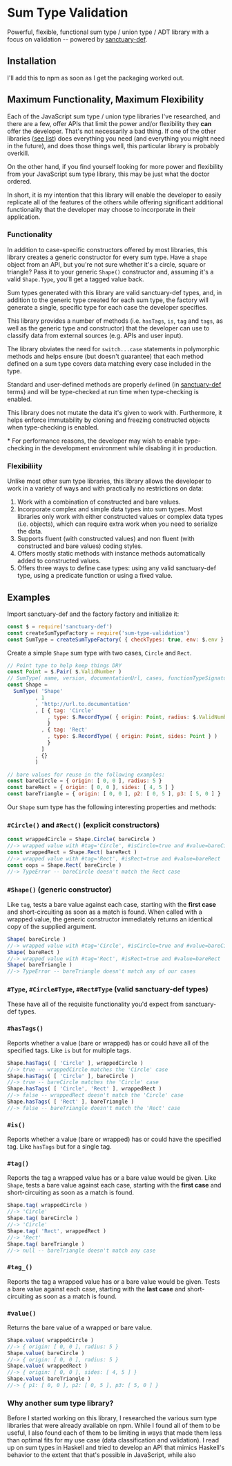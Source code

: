 # Sum Type Validation
Powerful, flexible, functional sum type / union type / ADT library with a focus on validation -- powered by [sanctuary-def](https://github.com/sanctuary-js/sanctuary-def).

## Installation
I'll add this to npm as soon as I get the packaging worked out.

## Maximum Functionality, Maximum Flexibility
Each of the JavaScript sum type / union type libraries I've researched, and there are a few, offer APIs that limit the power and/or flexibility they **can** offer the developer. That's not necessarily a bad thing. If one of the other libraries ([see list](#other_libraries)) does everything you need (and everything you might need in the future), and does those things well, this particular library is probably overkill.

On the other hand, if you find yourself looking for more power and flexibility from your JavaScript sum type library, this may be just what the doctor ordered.
 
In short, it is my intention that this library will enable the developer to easily replicate all of the features of the others while offering significant additional functionality that the developer may choose to incorporate in their application.

### Functionality
In addition to case-specific constructors offered by most libraries, this library creates a generic constructor for every sum type. Have a `shape` object from an API, but you're not sure whether it's a circle, square or triangle? Pass it to your generic `Shape()` constructor and, assuming it's a valid `Shape.Type`, you'll get a tagged value back.

Sum types generated with this library are valid sanctuary-def types, and, in addition to the generic type created for each sum type, the factory will generate a single, specific type for each case the developer specifies.

This library provides a number of methods (i.e. `hasTags`, `is`, `tag` and `tags`, as well as the generic type and constructor) that the developer can use to classify data from external sources (e.g. APIs and user input).

The library obviates the need for `switch...case` statements in polymorphic methods and helps ensure (but doesn't guarantee) that each method defined on a sum type covers data matching every case included in the type.

Standard and user-defined methods are properly `def`ined (in [sanctuary-def](https://github.com/sanctuary-js/sanctuary-def#sanctuary-def) terms) and will be type-checked at run time when type-checking is enabled.

This library does not mutate the data it's given to work with. Furthermore, it helps enforce immutability by cloning and freezing constructed objects when type-checking is enabled.

\* For performance reasons, the developer may wish to enable type-checking in the development environment while disabling it in production. 

### Flexibiliity
Unlike most other sum type libraries, this library allows the developer to work in a variety of ways and with practically no restrictions on data:

1. Work with a combination of constructed and bare values.
2. Incorporate complex and simple data types into sum types. Most libraries only work with either constructed values or complex data types (i.e. objects), which can require extra work when you need to serialize the data.
3. Supports fluent (with constructed values) and non fluent (with constructed and bare values) coding styles.
4. Offers mostly static methods with instance methods automatically added to constructed values.
5. Offers three ways to define case types: using any valid sanctuary-def type, using a predicate function or using a fixed value.

## Examples
Import sanctuary-def and the factory factory and initialize it:

```JavaScript
const $ = require('sanctuary-def')
const createSumTypeFactory = require('sum-type-validation')
const SumType = createSumTypeFactory( { checkTypes: true, env: $.env } )
```

Create a simple `Shape` sum type with two cases, `Circle` and `Rect`.

```JavaScript
// Point type to help keep things DRY
const Point = $.Pair( $.ValidNumber )
// SumType( name, version, documentationUrl, cases, functionTypeSignatures )
const Shape = 
  SumType( 'Shape'
         , 1
         , 'http://url.to.documentation'
         , [ { tag: 'Circle'
             , type: $.RecordType( { origin: Point, radius: $.ValidNumber } )
             }
           , { tag: 'Rect'
             , type: $.RecordType( { origin: Point, sides: Point } )
             }
           ]
         , {}
         )

// bare values for reuse in the following examples:
const bareCircle = { origin: [ 0, 0 ], radius: 5 }
const bareRect = { origin: [ 0, 0 ], sides: [ 4, 5 ] }
const bareTriangle = { origin: [ 0, 0 ], p2: [ 0, 5 ], p3: [ 5, 0 ] }
```
Our `Shape` sum type has the following interesting properties and methods:
### `#Circle()` and `#Rect()` (explicit constructors)
```JavaScript
const wrappedCircle = Shape.Circle( bareCircle )
//-> wrapped value with #tag='Circle', #isCircle=true and #value=bareCircle
const wrappedRect = Shape.Rect( bareRect )
//-> wrapped value with #tag='Rect', #isRect=true and #value=bareRect
const oops = Shape.Rect( bareCircle )
//-> TypeError -- bareCircle doesn't match the Rect case
```

### `#Shape()` (generic constructor)
Like `tag`, tests a bare value against each case, starting with the **first case** and short-circuiting as soon as a match is found. When called with a wrapped value, the generic constructor immediately returns an identical copy of the supplied argument.
```JavaScript
Shape( bareCircle )
//-> wrapped value with #tag='Circle', #isCircle=true and #value=bareCircle
Shape( bareRect )
//-> wrapped value with #tag='Rect', #isRect=true and #value=bareRect
Shape( bareTriangle )
//-> TypeError -- bareTriangle doesn't match any of our cases
````

### `#Type`, `#Circle#Type`, `#Rect#Type` (valid sanctuary-def types)
These have all of the requisite functionality you'd expect from sanctuary-def types.

### `#hasTags()`
Reports whether a value (bare or wrapped) has or could have all of the specified tags. Like `is` but for multiple tags.
```JavaScript
Shape.hasTags( [ 'Circle' ], wrappedCircle )
//-> true -- wrappedCircle matches the 'Circle' case
Shape.hasTags( [ 'Circle' ], bareCircle )
//-> true -- bareCircle matches the 'Circle' case
Shape.hasTags( [ 'Circle', 'Rect' ], wrappedRect )
//-> false -- wrappedRect doesn't match the 'Circle' case
Shape.hasTags( [ 'Rect' ], bareTriangle )
//-> false -- bareTriangle doesn't match the 'Rect' case
```

### `#is()`
Reports whether a value (bare or wrapped) has or could have the specified tag. Like `hasTags` but for a single tag.

### `#tag()`
Reports the tag a wrapped value has or a bare value would be given. Like `Shape`, tests a bare value against each case, starting with the **first case** and short-circuiting as soon as a match is found.
```JavaScript
Shape.tag( wrappedCircle )
//-> 'Circle'
Shape.tag( bareCircle )
//-> 'Circle'
Shape.tag( 'Rect', wrappedRect )
//-> 'Rect'
Shape.tag( bareTriangle )
//-> null -- bareTriangle doesn't match any case
```

### `#tag_()` 
Reports the tag a wrapped value has or a bare value would be given. Tests a bare value against each case, starting with the **last case** and short-circuiting as soon as a match is found.

### `#value()`
Returns the bare value of a wrapped or bare value.
```JavaScript
Shape.value( wrappedCircle )
//-> { origin: [ 0, 0 ], radius: 5 }
Shape.value( bareCircle )
//-> { origin: [ 0, 0 ], radius: 5 }
Shape.value( wrappedRect )
//-> { origin: [ 0, 0 ], sides: [ 4, 5 ] }
Shape.value( bareTriangle )
//-> { p1: [ 0, 0 ], p2: [ 0, 5 ], p3: [ 5, 0 ] }
```

### Why another sum type library?
Before I started working on this library, I researched the various sum type libraries that were already available on npm. While I found all of them to be useful, I also found each of them to be limiting in ways that made them less than optimal fits for my use case (data classification and validation). I read up on sum types in Haskell and tried to develop an API that mimics Haskell's behavior to the extent that that's possible in JavaScript, while also  

